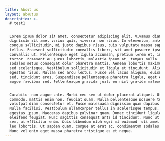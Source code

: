 ```yaml
---
title: About us
layout: aboutus
description: >-
  # test1


  Lorem ipsum dolor sit amet, consectetur adipiscing elit. Vivamus diam leo,
  dignissim sit amet varius quis, viverra non risus. In elementum, ante non
  congue sollicitudin, mi justo dapibus risus, quis vulputate massa sapien in
  tellus. Praesent sollicitudin convallis libero, sit amet posuere ipsum
  convallis ut. Pellentesque eget ligula accumsan, pretium lorem et, imperdiet
  tortor. Praesent eu purus lobortis, molestie ipsum at, tempus nulla. Phasellus
  sodales metus consequat dolor pharetra mattis. Aenean lobortis maximus orci
  sed scelerisque. Vestibulum sollicitudin et ligula et tincidunt. Aliquam in
  egestas risus. Nullam sed arcu lectus. Fusce vel lacus aliquam, euismod nunc
  sed, tincidunt eros. Suspendisse pellentesque pharetra ligula, eget egestas
  augue faucibus sed. Pellentesque gravida justo eu nisl gravida malesuada.


  Curabitur non augue ante. Morbi nec sem ut dolor placerat aliquet. Ut sed eros
  commodo, mattis enim non, feugiat quam. Nulla pellentesque posuere turpis, ut
  volutpat diam consectetur et. Fusce malesuada dignissim quam dapibus volutpat.
  Nulla facilisi. Vestibulum ullamcorper tellus in scelerisque tempus. Aenean eu
  egestas ipsum. Maecenas dapibus pulvinar quam. Donec tincidunt ligula eget
  eleifend feugiat. Nunc sagittis consequat ante id tincidunt. Nunc ut rhoncus
  sem, ut efficitur enim. Duis bibendum nibh eget mi euismod, sit amet hendrerit
  leo lobortis. Ut sapien quam, congue at erat ac, condimentum sodales nibh.
  Nunc vel enim eget massa pharetra tristique eu et neque.
---
```



